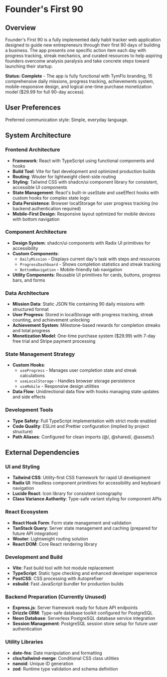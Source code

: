 # Founder's First 90

## Overview

Founder's First 90 is a fully implemented daily habit tracker web application designed to guide new entrepreneurs through their first 90 days of building a business. The app presents one specific action item each day with progress tracking, streak mechanics, and curated resources to help aspiring founders overcome analysis paralysis and take concrete steps toward launching their startup.

**Status: Complete** - The app is fully functional with TymFlo branding, 15 comprehensive daily missions, progress tracking, achievements system, mobile-responsive design, and logical one-time purchase monetization model ($29.99 for full 90-day access).

## User Preferences

Preferred communication style: Simple, everyday language.

## System Architecture

### Frontend Architecture
- **Framework**: React with TypeScript using functional components and hooks
- **Build Tool**: Vite for fast development and optimized production builds
- **Routing**: Wouter for lightweight client-side routing
- **Styling**: Tailwind CSS with shadcn/ui component library for consistent, accessible UI components
- **State Management**: React's built-in useState and useEffect hooks with custom hooks for complex state logic
- **Data Persistence**: Browser localStorage for user progress tracking (no backend authentication required)
- **Mobile-First Design**: Responsive layout optimized for mobile devices with bottom navigation

### Component Architecture
- **Design System**: shadcn/ui components with Radix UI primitives for accessibility
- **Custom Components**: 
  - `DailyMission` - Displays current day's task with steps and resources
  - `ProgressDashboard` - Shows completion statistics and streak tracking
  - `BottomNavigation` - Mobile-friendly tab navigation
- **Utility Components**: Reusable UI primitives for cards, buttons, progress bars, and forms

### Data Architecture
- **Mission Data**: Static JSON file containing 90 daily missions with structured format
- **User Progress**: Stored in localStorage with progress tracking, streak counting, and achievement unlocking
- **Achievement System**: Milestone-based rewards for completion streaks and total progress
- **Monetization Model**: One-time purchase system ($29.99) with 7-day free trial and Stripe payment processing

### State Management Strategy
- **Custom Hooks**: 
  - `useProgress` - Manages user completion state and streak calculations
  - `useLocalStorage` - Handles browser storage persistence
  - `useMobile` - Responsive design utilities
- **Data Flow**: Unidirectional data flow with hooks managing state updates and side effects

### Development Tools
- **Type Safety**: Full TypeScript implementation with strict mode enabled
- **Code Quality**: ESLint and Prettier configuration (implied by project structure)
- **Path Aliases**: Configured for clean imports (@/, @shared/, @assets/)

## External Dependencies

### UI and Styling
- **Tailwind CSS**: Utility-first CSS framework for rapid UI development
- **Radix UI**: Headless component primitives for accessibility and keyboard navigation
- **Lucide React**: Icon library for consistent iconography
- **Class Variance Authority**: Type-safe variant styling for component APIs

### React Ecosystem
- **React Hook Form**: Form state management and validation
- **TanStack Query**: Server state management and caching (prepared for future API integration)
- **Wouter**: Lightweight routing solution
- **React DOM**: Core React rendering library

### Development and Build
- **Vite**: Fast build tool with hot module replacement
- **TypeScript**: Static type checking and enhanced developer experience
- **PostCSS**: CSS processing with Autoprefixer
- **esbuild**: Fast JavaScript bundler for production builds

### Backend Preparation (Currently Unused)
- **Express.js**: Server framework ready for future API endpoints
- **Drizzle ORM**: Type-safe database toolkit configured for PostgreSQL
- **Neon Database**: Serverless PostgreSQL database service integration
- **Session Management**: PostgreSQL session store setup for future user authentication

### Utility Libraries
- **date-fns**: Date manipulation and formatting
- **clsx/tailwind-merge**: Conditional CSS class utilities
- **nanoid**: Unique ID generation
- **zod**: Runtime type validation and schema definition